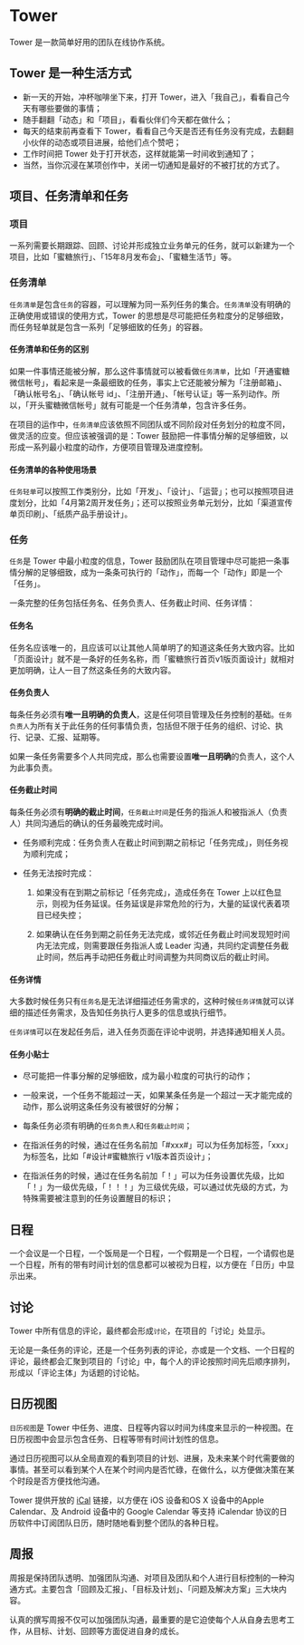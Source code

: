 # Tower

Tower 是一款简单好用的团队在线协作系统。

## Tower 是一种生活方式

- 新一天的开始，冲杯咖啡坐下来，打开 Tower，进入「我自己」，看看自己今天有哪些要做的事情；
- 随手翻翻「动态」和「项目」，看看伙伴们今天都在做什么；
- 每天的结束前再查看下 Tower，看看自己今天是否还有任务没有完成，去翻翻小伙伴的动态或项目进展，给他们点个赞吧；
- 工作时间把 Tower 处于打开状态，这样就能第一时间收到通知了；
- 当然，当你沉浸在某项创作中，关闭一切通知是最好的不被打扰的方式了。

## 项目、任务清单和任务

### 项目

一系列需要长期跟踪、回顾、讨论并形成独立业务单元的任务，就可以新建为一个项目，比如「蜜糖旅行」、「15年8月发布会」、「蜜糖生活节」等。

### 任务清单

`任务清单`是包含`任务`的容器，可以理解为同一系列任务的集合。`任务清单`没有明确的正确使用或错误的使用方式，Tower 的思想是尽可能把任务粒度分的足够细致，而任务轻单就是包含一系列「足够细致的任务」的容器。

#### 任务清单和任务的区别

如果一件事情还能被分解，那么这件事情就可以被看做`任务清单`，比如「开通蜜糖微信帐号」，看起来是一条最细致的任务，事实上它还能被分解为「注册邮箱」、「确认帐号名」、「确认帐号 id」、「注册开通」、「帐号认证」等一系列动作。所以，「开头蜜糖微信帐号」就有可能是一个任务清单，包含许多任务。

在项目的运作中，`任务清单`应该依照不同团队或不同阶段对任务划分的粒度不同，做灵活的应变。但应该被强调的是：Tower 鼓励把一件事情分解的足够细致，以形成一系列最小粒度的动作，方便项目管理及进度控制。

#### 任务清单的各种使用场景

`任务轻单`可以按照工作类别分，比如「开发」、「设计」、「运营」；也可以按照项目进度划分，比如「4月第2周开发任务」；还可以按照业务单元划分，比如「渠道宣传单页印刷」、「纸质产品手册设计」。

### 任务

`任务`是 Tower 中最小粒度的信息，Tower 鼓励团队在项目管理中尽可能把一条事情分解的足够细致，成为一条条可执行的「动作」，而每一个「动作」即是一个「任务」。

一条完整的任务包括任务名、任务负责人、任务截止时间、任务详情：

#### 任务名

任务名应该唯一的，且应该可以让其他人简单明了的知道这条任务大致内容。比如「页面设计」就不是一条好的任务名称，而「蜜糖旅行首页v1版页面设计」就相对更加明确，让人一目了然这条任务的大致内容。

#### 任务负责人

每条任务必须有**唯一且明确的负责人**，这是任何项目管理及任务控制的基础。`任务负责人`为所有关于此任务的任何事情负责，包括但不限于任务的组织、讨论、执行、记录、汇报、延期等。

如果一条任务需要多个人共同完成，那么也需要设置**唯一且明确**的负责人，这个人为此事负责。

#### 任务截止时间

每条任务必须有**明确的截止时间**，`任务截止时间`是任务的指派人和被指派人（负责人）共同沟通后的确认的任务最晚完成时间。

- 任务顺利完成：任务负责人在截止时间到期之前标记「任务完成」，则任务视为顺利完成；

- 任务无法按时完成：

	1. 如果没有在到期之前标记「任务完成」，造成任务在 Tower 上以红色显示，则视为任务延误。任务延误是非常危险的行为，大量的延误代表着项目已经失控；

	2. 如果确认在任务到期之前任务无法完成，或邻近任务截止时间发现短时间内无法完成，则需要跟任务指派人或 Leader 沟通，共同约定调整任务截止时间，然后再手动把任务截止时间调整为共同商议后的截止时间。

#### 任务详情

大多数时候任务只有`任务名`是无法详细描述任务需求的，这种时候`任务详情`就可以详细的描述任务需求，及告知任务执行人更多的信息或执行细节。

`任务详情`可以在发起任务后，进入任务页面在评论中说明，并选择通知相关人员。

#### 任务小贴士

- 尽可能把一件事分解的足够细致，成为最小粒度的可执行的动作；

- 一般来说，一个任务不能超过一天，如果某条任务是一个超过一天才能完成的动作，那么说明这条任务没有被很好的分解；

- 每条任务必须有明确的`任务负责人`和`任务截止时间`；

- 在指派任务的时候，通过在任务名前加「#xxx#」可以为任务加标签，「xxx」为标签名，比如「#设计#蜜糖旅行 v1版本首页设计」；

- 在指派任务的时候，通过在任务名前加「！」可以为任务设置优先级，比如「！」为一级优先级，「！！！」为三级优先级，可以通过优先级的方式，为特殊需要被注意到的任务设置醒目的标识；

## 日程

一个会议是一个日程，一个饭局是一个日程，一个假期是一个日程，一个请假也是一个日程，所有的带有时间计划的信息都可以被视为日程，以方便在「日历」中显示出来。

## 讨论

Tower 中所有信息的评论，最终都会形成`讨论`，在项目的「讨论」处显示。

无论是一条任务的评论，还是一个任务列表的评论，亦或是一个文档、一个日程的评论，最终都会汇聚到项目的「讨论」中，每个人的评论按照时间先后顺序排列，形成以「评论主体」为话题的讨论帖。

## 日历视图

`日历视图`是 Tower 中任务、进度、日程等内容以时间为纬度来显示的一种视图。在日历视图中会显示包含任务、日程等带有时间计划性的信息。

通过日历视图可以从全局直观的看到项目的计划、进展，及未来某个时代需要做的事情。甚至可以看到某个人在某个时间内是否忙碌，在做什么，以方便做决策在某个时段是否方便找他沟通。

Tower 提供开放的 [iCal](http://zh.wikipedia.org/wiki/ICalendar) 链接，以方便在 iOS 设备和OS X 设备中的Apple Calendar、及 Android 设备中的 Google Calendar 等支持 iCalendar 协议的日历软件中订阅团队日历，随时随地看到整个团队的各种日程。

## 周报

周报是保持团队透明、加强团队沟通、对项目及团队和个人进行目标控制的一种沟通方式。主要包含「回顾及汇报」、「目标及计划」、「问题及解决方案」三大块内容。

认真的撰写周报不仅可以加强团队沟通，最重要的是它迫使每个人从自身去思考工作，从目标、计划、回顾等方面促进自身的成长。

